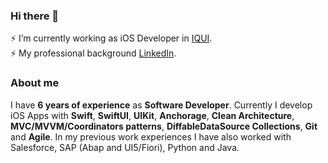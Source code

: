### Hi there 👋

⚡ I’m currently working as iOS Developer in [IQUI](https://iquii.com).<br>
⚡ My professional background [LinkedIn](https://www.linkedin.com/in/berardinelli-luca/).<br>

### About me
I have **6 years of experience** as **Software Developer**.
Currently I develop iOS Apps with **Swift**, **SwiftUI**, **UIKit**, **Anchorage**, **Clean Architecture**, **MVC/MVVM/Coordinators patterns**, **DiffableDataSource Collections**, **Git** and **Agile**. In my previous work experiences I have also worked with Salesforce, SAP (Abap and UI5/Fiori), Python and Java.
